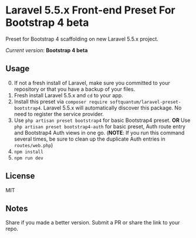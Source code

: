 # Laravel 5.5.x Front-end Preset For Bootstrap 4 beta

Preset for Bootstrap 4 scaffolding on new Laravel 5.5.x project.

*Current version*: **Bootstrap 4 beta**

## Usage
0. If not a fresh install of Laravel, make sure you committed to your repository or that you have a backup of your files.
1. Fresh install Laravel 5.5.x and `cd` to your app.
2. Install this preset via `composer require softquantum/laravel-preset-bootstrap4`. Laravel 5.5.x will automatically discover this package. No need to register the service provider.
3. Use `php artisan preset bootstrap4` for basic Bootstrap4 preset. **OR** Use `php artisan preset bootstrap4-auth` for basic preset, Auth route entry and Bootstrap4 Auth views in one go. (**NOTE**: If you run this command several times, be sure to clean up the duplicate Auth entries in `routes/web.php`)
4. `npm install`
5. `npm run dev`

## License
MIT

## Notes
Share if you made a better version. Submit a PR or share the link to your repo. 
